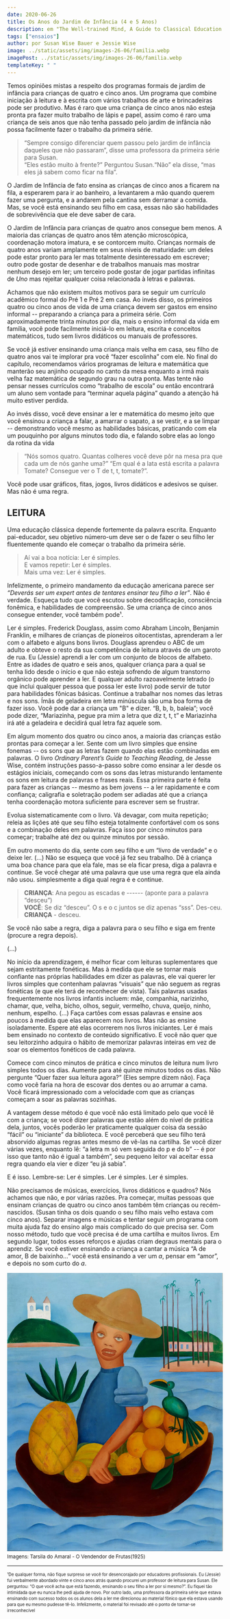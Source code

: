 ```yaml
---
date: 2020-06-26
title: Os Anos do Jardim de Infância (4 e 5 Anos)
description: em "The Well-trained Mind, A Guide to Classical Education at Home"
tags: ["ensaios"]
author: por Susan Wise Bauer e Jessie Wise
image: ../static/assets/img/images-26-06/familia.webp
imagePost: ../static/assets/img/images-26-06/familia.webp
templateKey: " "
---
```


<p> Temos opiniões mistas a respeito dos programas formais de jardim de infância para crianças de quatro e cinco anos. Um programa que combine iniciação à leitura e à escrita com vários trabalhos de arte e brincadeiras pode ser produtivo. Mas é raro que uma criança de cinco anos não esteja pronta pra fazer muito trabalho de lápis e papel, assim como é raro uma criança de seis anos que não tenha passado pelo jardim de infância não possa facilmente fazer o trabalho da primeira série.

> “Sempre consigo diferenciar quem passou pelo jardim de infância daqueles que não passaram”, disse uma professora da primeira série para Susan.<br />“Eles estão muito à frente?” Perguntou Susan.“Não” ela disse, “mas eles já sabem como ficar na fila”.

<p> O Jardim de Infância de fato ensina as crianças de cinco anos a ficarem na fila, a esperarem para ir ao banheiro, a levantarem a mão quando querem fazer uma pergunta, e a andarem pela cantina sem derramar a comida. Mas, se você está ensinando seu filho em casa, essas não são habilidades de sobrevivência que ele deve saber de cara.
<p> O Jardim de Infância para crianças de quatro anos consegue bem menos. A maioria das crianças de quatro anos têm atenção microscópica, coordenação motora imatura, e se contorcem muito. Crianças normais de quatro anos variam amplamente em seus níveis de maturidade: um deles pode estar pronto para ler mas totalmente desinteressado em escrever; outro pode gostar de desenhar e de trabalhos manuais mas mostrar nenhum desejo em ler; um terceiro pode gostar de jogar partidas infinitas de <i>Uno</i> mas rejeitar qualquer coisa relacionada à letras e palavras. 
<p> Achamos que não existem muitos motivos para se seguir um currículo acadêmico formal do Pré 1 e Pré 2 em casa. Ao invés disso, os primeiros quatro ou cinco anos de vida de uma criança devem ser gastos em ensino informal -- preparando a criança para a primeira série. Com aproximadamente trinta minutos por dia, mais o  ensino informal da vida em família, você pode facilmente iniciá-lo em leitura, escrita e conceitos matemáticos, tudo sem livros didáticos ou manuais de professores. 
<p>Se você já estiver ensinando uma criança mais velha em casa, seu filho de quatro anos vai te implorar pra você “fazer escolinha” com ele. No final do capítulo, recomendamos vários programas de leitura e matemática que manterão seu anjinho ocupado no canto da mesa enquanto a irmã mais velha faz matemática de segundo grau na outra ponta. Mas tente não pensar nesses currículos como “trabalho de escola” ou então encontrará um aluno sem vontade para “terminar aquela página” quando a atenção há muito estiver perdida. 
<p>Ao invés disso, você deve ensinar a ler e matemática do mesmo jeito que você ensinou a criança a falar, a amarrar o sapato, a se vestir, e a se limpar -- demonstrando você mesmo as habilidades básicas, praticando com ela um pouquinho por alguns minutos todo dia, e falando sobre elas ao longo da rotina da vida

> “Nós somos quatro. Quantas colheres você deve pôr na mesa pra que cada um de nós ganhe uma?” “Em qual é a lata está escrita a palavra Tomate? Consegue ver o T de t, t, tomate?”.

<p>Você pode usar gráficos, fitas, jogos, livros didáticos e adesivos se quiser. Mas não é uma regra.

## LEITURA

Uma educação clássica depende fortemente da palavra escrita. Enquanto pai-educador, seu objetivo número-um deve ser o de fazer o seu filho ler fluentemente quando ele começar o trabalho da primeira série.

> Aí vai a boa notícia: Ler é simples.
> <br />E vamos repetir: Ler é simples.
> <br />Mais uma vez: Ler é simples.

<P> Infelizmente, o primeiro mandamento da educação americana parece ser <i>“Deverás ser um expert antes de tentares ensinar teu filho a ler”</i>. Não é verdade. Esqueça tudo que você escutou sobre decodificação, consciência fonêmica, e habilidades de compreensão. Se uma criança de cinco anos consegue entender, você também pode¹. 
<p>Ler é simples. Frederick Douglass, assim como Abraham Lincoln, Benjamin Franklin, e milhares de crianças de pioneiros oitocentistas, aprenderam a ler com o alfabeto e alguns bons livros. Douglass aprendeu o ABC de um adulto e obteve o resto da sua competência de leitura através de um garoto de rua. Eu (Jessie) aprendi a ler com um conjunto de blocos de alfabeto. Entre as idades de quatro e seis anos, qualquer criança para a qual se tenha lido desde o início e que não esteja sofrendo de algum transtorno orgânico pode aprender a ler. E qualquer adulto razoavelmente letrado (o que inclui qualquer pessoa que possa ler este livro) pode servir de tutor para habilidades fônicas básicas. Continue a trabalhar nos nomes das letras e nos sons. Ímãs de geladeira em letra minúscula são uma boa forma de fazer isso. Você pode dar a criança um "B" e dizer. “B, b, b, baleia”; você pode dizer, “Mariazinha, pegue pra mim a letra que diz t, t, t” e Mariazinha irá até a geladeira e decidirá qual letra faz aquele som. 
<p>Em algum momento dos quatro ou cinco anos, a maioria das crianças estão prontas para começar a ler. Sente com um livro simples que ensine fonemas -- os sons que as letras fazem quando elas estão combinadas em palavras. O livro <i>Ordinary Parent’s Guide to Teaching Reading</i>, de Jesse Wise, contém instruções passo-a-passo sobre como ensinar a ler desde os estágios iniciais, começando com os sons das letras misturando lentamente os sons em leitura de palavras e frases reais.  Essa primeira parte é feita para fazer as crianças -- mesmo as bem jovens -- a ler rapidamente e com confiança; caligrafia e soletração podem ser adiadas até que a criança tenha coordenação motora suficiente para escrever sem se frustrar. 
<p>Evolua sistematicamente com o livro. Vá devagar, com muita repetição; releia as lições até que seu filho esteja totalmente confortável com os sons e a combinação deles em palavras. Faça isso por cinco minutos para começar; trabalhe até dez ou quinze minutos por sessão.
<p>Em outro momento do dia, sente com seu filho e um “livro de verdade” e o deixe ler.  (...) Não se esqueça que você já fez seu trabalho. Dê à criança uma boa chance para que ela fale, mas se ela ficar presa, diga a palavra e continue. Se você chegar até uma palavra que use uma regra que ela ainda não usou. simplesmente a diga qual regra é e continue.

> **CRIANÇA**: Ana pegou as escadas e ------ (aponte para a palavra “desceu”)
> <br />**VOCÊ**: Se diz “desceu”. O s e o c juntos se diz apenas “sss”. Des-ceu.
> <br />**CRIANÇA** - desceu.

Se você não sabe a regra, diga a palavra para o seu filho e siga em frente (procure a regra depois).

(...)

No início da aprendizagem, é melhor ficar com leituras suplementares que sejam estritamente fonéticas. Mas à medida que ele se tornar mais confiante nas próprias habilidades em dizer as palavras, ele vai querer ler livros simples que contenham palavras “visuais” que não seguem as regras fonéticas (e que ele terá de reconhecer de vista). Tais palavras usadas frequentemente nos livros infantis incluem: mãe, companhia, narizinho, chamar, que, velha, bicho, olhos, seguir, vermelho, chuva, queijo, ninho, nenhum, espelho. (...) Faça cartões com essas palavras e ensine aos poucos à medida que elas aparecem nos livros. Mas não as ensine isoladamente. Espere até elas ocorrerem nos livros iniciantes. Ler é mais bem ensinado no contexto de conteúdo significativo. E você não quer que seu leitorzinho adquira o hábito de memorizar palavras inteiras em vez de soar os elementos fonéticos de cada palavra.

<p>Comece com cinco minutos de prática e cinco minutos de leitura num livro simples todos os dias. Aumente para até quinze minutos todos os dias. Não pergunte “Quer fazer sua leitura agora?” (Eles sempre dizem não). Faça como você faria na hora de escovar dos dentes ou ao arrumar a cama. Você ficará impressionado com a velocidade com que as crianças começam a soar as palavras sozinhas.
<p> A vantagem desse método é que você não está limitado pelo que você lê com a criança; se você dizer palavras que estão além do nível de prática dela, juntos, vocês poderão ler praticamente qualquer coisa da sessão “fácil” ou “iniciante” da biblioteca. E você perceberá que seu filho terá absorvido algumas regras antes mesmo de vê-las na cartilha. Se você dizer várias vezes, enquanto lê: “a letra m só vem seguida do p e do b” -- é por isso que tanto não é igual a também”, seu pequeno leitor vai aceitar essa regra quando ela vier e dizer “eu já sabia”.

<p>E é isso. Lembre-se: Ler é simples.
Ler é simples.
Ler é simples.
<p>Não precisamos de músicas, exercícios, livros didáticos e quadros? Nós achamos que não, e por várias razões.
Pra começar, muitas pessoas que ensinam crianças de quatro ou cinco anos também têm crianças ou recém-nascidos. (Susan tinha os dois quando o seu filho mais velho estava com cinco anos). Separar imagens e músicas e tentar seguir um programa com muita ajuda faz do ensino algo mais complicado do que precisa ser. Com nosso método, tudo que você precisa é de uma cartilha e muitos livros.
Em segundo lugar, todos esses reforços e ajudas criam degraus mentais para o aprendiz. Se você estiver ensinando a criança a cantar a música “A de amor, B de baixinho…” você está ensinando a ver um <i>a</i>, pensar em “amor”, e depois no som curto do <i>a</i>.

![familia](../static/assets/img/images-26-06/tarsila.webp)
<small>Imagens: Tarsila do Amaral - O Vendendor de Frutas(1925)

---

<small>¹De qualquer forma, não fique surpreso se você for desencorajado por educadores profissionais. Eu (Jessie) fui verbalmente abordado vinte e cinco anos atrás quando procurei um professor de leitura para Susan. Ele perguntou: “O que você acha que está fazendo, ensinando o seu filho a ler por si mesmo?”. Eu fiquei tão intimidada que eu nunca lhe pedi ajuda de novo. Por outro lado, uma professora da primeira série que estava ensinando com sucesso todos os os alunos dela a ler me direcionou ao material fônico que ela estava usando para que eu mesmo pudesse tê-lo. Infelizmente, o material foi revisado até o ponto de tornar-se irreconhecível
